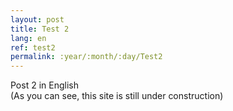 ```yaml
---
layout: post
title: Test 2
lang: en
ref: test2
permalink: :year/:month/:day/Test2
---
```


Post 2 in English  
(As you can see, this site is still under construction)
